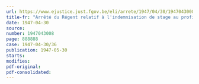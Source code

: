 ```yaml
---
url: https://www.ejustice.just.fgov.be/eli/arrete/1947/04/30/1947043008/justel
title-fr: "Arrêté du Régent relatif à l'indemnisation de stage au profit des officiers de l'aviation militaire désignés pour suivre les cours du " staff college ""
date: 1947-04-30
source:
number: 1947043008
page: 888888
case: 1947-04-30/36
publication: 1947-05-30
starts:
modifies:
pdf-original:
pdf-consolidated:
---
```


